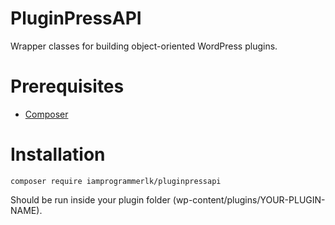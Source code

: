 # PluginPressAPI
Wrapper classes for building object-oriented WordPress plugins.

# Prerequisites
* [Composer](https://getcomposer.org/)

# Installation
`composer require iamprogrammerlk/pluginpressapi`

Should be run inside your plugin folder (wp-content/plugins/YOUR-PLUGIN-NAME).
